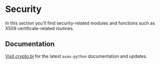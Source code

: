 # Security

In this section you'll find security-related modules and functions such as X509 certificate-related routines.

## Documentation

[Visit crypto.bi](https://crypto.bi/) for the latest `avax-python` documentation and updates.